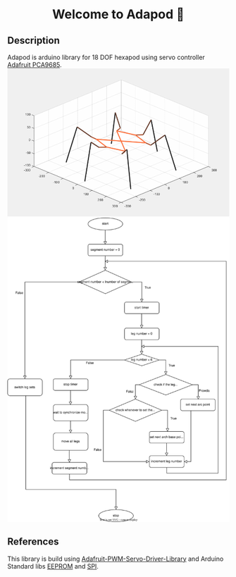<h1 align="center">Welcome to Adapod 👋</h1>

## Description
Adapod is arduino library for 18 DOF hexapod using servo controller <a href="https://www.adafruit.com/product/815" >Adafruit PCA9685</a>.
![](readme_content/walk.gif)
![](readme_content/walk_algorithm.svg)
## References
This library is build using <a href="https://github.com/adafruit/Adafruit-PWM-Servo-Driver-Library" >Adafruit-PWM-Servo-Driver-Library</a> and Arduino Standard libs <a href="https://docs.arduino.cc/learn/built-in-libraries/eeprom" >EEPROM</a> and <a href="https://docs.arduino.cc/learn/communication/spi">SPI</a>.


